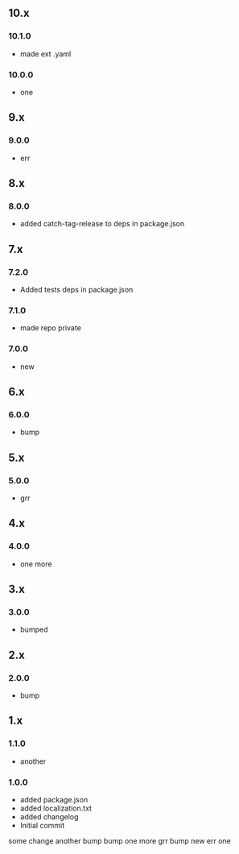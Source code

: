 ## 10.x

### 10.1.0

* made ext .yaml

### 10.0.0

* one

## 9.x

### 9.0.0

* err

## 8.x

### 8.0.0

* added catch-tag-release to deps in package.json

## 7.x

### 7.2.0

* Added tests deps in package.json

### 7.1.0

* made repo private

### 7.0.0

* new

## 6.x

### 6.0.0

* bump

## 5.x

### 5.0.0

* grr

## 4.x

### 4.0.0

* one more

## 3.x

### 3.0.0

* bumped

## 2.x

### 2.0.0

* bump

## 1.x

### 1.1.0

* another

### 1.0.0

* added package.json
* added localization.txt
* added changelog
* Initial commit

some change
another
bump
bump
one more
grr
bump
new
err
one
